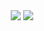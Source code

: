 <div align="center">
  <!-- CI -->
  <img src="https://github.com/sunli829/yql/workflows/CI/badge.svg" />
  <!-- codecov -->
  <img src="https://codecov.io/gh/sunli829/yql/branch/master/graph/badge.svg" />
</div>
